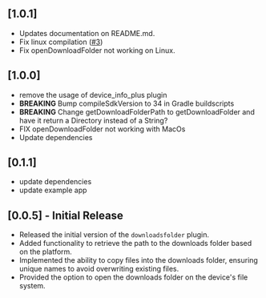 ## [1.0.1]
- Updates documentation on README.md.
- Fix linux compilation ([#3](https://github.com/UnluckyY1/flutter_downloads_folder/issues/3))
- Fix openDownloadFolder not working on Linux.


## [1.0.0]
- remove the usage of device_info_plus plugin
- **BREAKING** Bump compileSdkVersion to 34 in Gradle buildscripts
- **BREAKING** Change getDownloadFolderPath to getDownloadFolder and have it return a Directory instead of a String?
- FIX openDownloadFolder not working with MacOs
- Update dependencies


## [0.1.1] 
- update dependencies
- update example app

## [0.0.5] - Initial Release
- Released the initial version of the `downloadsfolder` plugin.
- Added functionality to retrieve the path to the downloads folder based on the platform.
- Implemented the ability to copy files into the downloads folder, ensuring unique names to avoid overwriting existing files.
- Provided the option to open the downloads folder on the device's file system.

